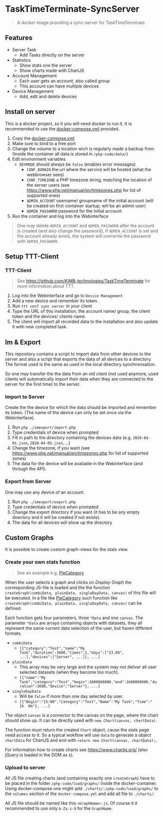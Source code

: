 # TaskTimeTerminate-SyncServer
> A docker image providing a sync-server for TaskTimeTerminate

## Features
- Server Task
	- Add Tasks directly on the server
- Statistics
	- Show stats one the server
	- Show charts made with ChartJS 
- Account Management
	- Each user gets an account, also called group
	- This account can have multiple devices
- Device Management
	- Add, edit and delete devices

## Install on server
This is a docker project, so it you will need docker to run it.
It is recommended to use the [docker-compose.yml](https://github.com/KIMB-technologies/TaskTimeTerminateServer/blob/master/docker-compose.yml) provided.

1. Copy the [docker-compose.yml](https://github.com/KIMB-technologies/TaskTimeTerminateServer/blob/master/docker-compose.yml)
2. Make sure to bind to a free port
3. Change the volume to a location wich is regularly made a backup from. (Inside the container all data is stored in `/php-code/data/`)
4. Edit environment variables
	- `DEVMODE` should always be `false` (enables error messages)
      - `CONF_DOMAIN` the url where the service will be hosted (what the webbrowser sees)
      - `CONF_TIMEZONE` a PHP timezone string, matching the location of the server users (see https://www.php.net/manual/en/timezones.php for list of supported ones)
      - `ADMIN_ACCOUNT` username/ groupname of the initial account (will be created on first container startup; will be an admin user)
      - `ADMIN_PASSWORD` password for the initial account
5. Run the container and log into the Webinterface

> One may delete `ADMIN_ACCOUNT` and `ADMIN_PASSWORD` after the account is created (and also change the password),
> If `ADMIN_ACCOUNT` is set and the account already exists, the system will overwrite the password with `ADMIN_PASSWORD`.

## Setup TTT-Client
### TTT-Client
> See https://github.com/KIMB-technologies/TaskTimeTerminate for more information about TTT.

1. Log into the Webinterface and go to `Device Management`
2. Add a new device and remember its token.
3. Run `ttt conf sync server` in your client
4. Type the URL of this installation, the account name/ group, the client token and the devices/ clients name.
5. The client will import all recorded data to the installation and also update it with new completed task.

## Im & Export
This repository contains a script to import data from other devices to the server
and also a script that exports the data of all devices to a directory.
The format used is the same as used in the local directory synchronisation.

So one may transfer the the data from an old client (not used anymore, used clients will
automatically import their data when they are connected to the server for the first time)
to the server.

### Import to Server
Create the the device for which the data should be imported and 
remember its token. (The name of the device can only be set once via the Webinterface).

1. Run `php ./imexport/import.php`
2. Type credentials of device when prompted
3. Fill in path to the directory containing the devices data (e.g. `2020-04-01.json`, `2020-04-03.json`, ...)
4. Change the timezone, if you want (see https://www.php.net/manual/en/timezones.php for list of supported zones)
5. The data for the device will be available in the Webinterface (and through the API).

### Export from Server
One may use any device of an account.

1. Run `php ./imexport/export.php`
2. Type credentials of device when prompted
3. Change the export directory if you want (it has to be any empty directory and it will be created if not exists). 
4. The data for all devices will show up the directory

## Custom Graphs
It is possible to create custom graph-views for the stats view.

### Create your own stats function
> See an example e.g. [PieCategory](https://github.com/KIMB-technologies/TaskTimeTerminateServer/blob/master/php/load/graphs/PieCategory.js)

When the user selects a graph and clicks on *Display Graph* the corresponding JS-file is loaded and the the function `createGraph(combiData, plainData, singleDayData, canvas)`
of this file will be executed. In a file like [PieCategory](https://github.com/KIMB-technologies/TaskTimeTerminateServer/blob/master/php/load/graphs/PieCategory.js)
such function like `createGraph(combiData, plainData, singleDayData, canvas)` can be defined.

Each function gets four parameters, three `*Data` and one `canvas`.
The parameter `*Data` are arrays containing objects with datasets, they all represent the same current data selection of the user, but haven different formats.
- `combiData`
	- `[{"category":"Test","name":"My Task","duration":3600,"times":1,"days":["23.09", ...],"devices":["Server", ...]}, ...]`
- `plainData`
	- This array may be very large and the system may not deliver all user selected datasets (when they become too much).
	- `[{"name":"My Task","category":"Test","begin":1600866000,"end":1600869600,"duration":3600,"device":"Server"}, ...]`
- `singleDayData`
	- Will be `false` if more than one day selected by user.
	- `[{"Begin":"15:00","Category":"Test","Name":"My Task","Time":"      1h  0m"}, ...]`

The object `canvas` is a connector to the canvas on the page, where the chart should show up.
It can be directly used with `new Chart(canvas, chartData)`.

The function *must* return the created `Chart` object, cause the stats page need access to it.
So a typical wokflow will use `data` to generate a object `chartData` for ChartJS and 
end with `return new Chart(canvas, chartData);`.

For information how to create charts see https://www.chartjs.org/ (also jQuery is loaded in the DOM as `$`).

### Upload to server
All JS file creating charts (and containing exactly one `createGraph`) have to be placed in the folder
`/php-code/load/graphs/` inside the docker-container. Using docker-compose one might add
`./charts/:/php-code/load/graphs/` to the `volumes` section of the `docker-compose.yml` and 
add all file to `./charts/`.

All JS file should be named like this `<GraphName>.js`. Of course it it recommended to 
use only `A-Za-z-9` for the `GraphName`.